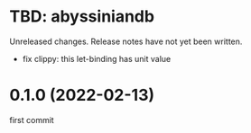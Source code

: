 TBD: abyssiniandb
===
Unreleased changes. Release notes have not yet been written.

* fix clippy: this let-binding has unit value

0.1.0 (2022-02-13)
=====

first commit
